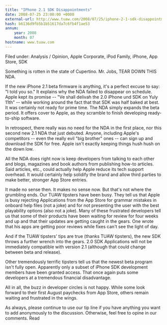 ```yaml
---
title: "IPhone 2.1 SDK Disappointments"
date: 2008-07-25 23:00:00 +0000
external-url: http://www.tuaw.com/2008/07/25/iphone-2-1-sdk-disappointments/
hash: b6136d9fb5b1b51617da7c6fb4f1ae53
annum:
    year: 2008
    month: 07
hostname: www.tuaw.com
---
```


Filed under: Analysis / Opinion, Apple Corporate, iPod Family, iPhone, App Store, SDK

Something is rotten in the state of Cupertino. Mr. Jobs, TEAR DOWN THIS NDA.

If the new iPhone 2.1 beta firmware is anything, it's a perfect excuse to say: "I told you so." It explains why the NDA failed to disappear on schedule. Apple kept its promise -- "Ve shall delivah the 2.0 iPhone und SDK on Yuly 11th" -- while working around the fact that that SDK was half baked at best. It was certainly not ready for prime time. The NDA simply expands the beta period. It offers cover to Apple, as they scramble to finish developing ready-to-ship software.

In retrospect, there really was no need for the NDA in the first place, nor this second new 2.1 NDA that just debuted. Anyone, including Apple's competitors -- even the really evil "big brother" ones -- can sign up and download the SDK for free. Apple isn't exactly keeping things hush hush on the down low.

All the NDA does right now is keep developers from talking to each other and blogs, magazines and book authors from publishing how-to articles. Said articles, etc., could actually help Apple reduce its tech support overhead. It would certainly help solidify the brand and allow third parties to make better, stronger App Store entries.

It made no sense then. It makes no sense now. But that's not where the grumbling ends. Our TUAW tipsters have been busy. They tell us that Apple is busy rejecting Applications from the App Store for grammar mistakes in onboard help files (not a joke) and for not presenting the user with the best playability options (also not a joke). Many of these frustrated developers tell us that some of their products have been waiting for review for four weeks and up and that their updates are getting caught in the gears. One wrote that his apps are getting poor reviews while fixes can't see the light of day.

And if the TUAW tipsters' tips are true (thanks TUAW tipsters), the new SDK throws a further wrench into the gears. 2.0 SDK Applications will not be immediately compatible with version 2.1 (although that could change between beta and release).

Other tremendously terrific tipsters tell us that the newest beta program isn't fully open. Apparently only a subset of iPhone SDK development members have been granted access. That once again puts some developers at a tremendous financial disadvantage.

All in all, the buzz in developer circles is not happy. While some look forward to their first August paychecks from App Store, others remain waiting and frustrated in the wings.

As always, please continue to use our tip line if you have anything you want to add anonymously to the discussion. Otherwise, feel free to opine in our comments.
Read
